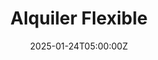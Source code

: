 ---
title: "Alquiler Flexible"
meta_title: "Alquiler por Horas - Consultorios Belgrano"
description: "Sistema de alquiler por horas que se adapta a tus necesidades profesionales. Reservá cuando necesites."
date: 2025-01-24T05:00:00Z
image: "/images/services/service-2.png"
categories: ["alquiler"]
featured_in_homepage: false
features:
  - name: "Reserva por horas"
    description: "Alquilá solo las horas que necesitás, desde 1 hora hasta jornadas completas según tu práctica profesional."
  - name: "Horarios flexibles"
    description: "Disponibilidad de lunes a sábados de 8:00 a 20:00 hs. Elegí los horarios que mejor se adapten a vos y tus pacientes."
  - name: "Reserva simple"
    description: "Sistema de reserva fácil por WhatsApp. Confirmación inmediata y soporte personalizado para tu tranquilidad."
draft: true
---